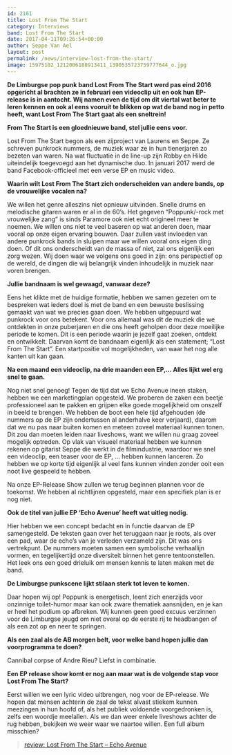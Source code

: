 ```yaml
---
id: 2161
title: Lost From The Start
category: Interviews
band: Lost From The Start
date: 2017-04-11T09:26:54+00:00
author: Seppe Van Ael
layout: post
permalink: /news/interview-lost-from-the-start/
image: 15975102_1212006188913411_1390535723759777644_o.jpg
---
```

**De Limburgse pop punk band Lost From The Start werd pas eind 2016 opgericht al brachten ze in februari een videoclip uit en ook hun EP-release is in aantocht. Wij namen even de tijd om dit viertal wat beter te leren kennen en ook al eens vooruit te blikken op wat de band nog in petto heeft, want Lost From The Start gaat als een sneltrein!**

**From The Start is een gloednieuwe band, stel jullie eens voor.**

Lost From The Start begon als een zijproject van Laurens en Seppe. Ze schreven punkrock nummers, de muziek waar ze in hun tienerjaren zo bezeten van waren. Na wat fluctuatie in de line-up zijn Robby en Hilde uiteindelijk toegevoegd aan het dynamische duo. In januari 2017 werd de band Facebook-officieel met een verse EP en music video.

**Waarin wilt Lost From The Start zich onderscheiden van andere bands, op de vrouwelijke vocalen na?**

We willen het genre alleszins niet opnieuw uitvinden. Snelle drums en melodische gitaren waren er al in de 60’s. Het gegeven “Poppunk/-rock met vrouwelijke zang” is sinds Paramore ook niet echt origineel meer te noemen. We willen ons niet te veel baseren op wat anderen doen, maar vooral op onze eigen ervaring bouwen. Daar zullen vast invloeden van andere punkrock bands in sluipen maar we willen vooral ons eigen ding doen. Of dit ons onderscheidt van de massa of niet, zal ons eigenlijk een zorg wezen. Wij doen waar we volgens ons goed in zijn: ons perspectief op de wereld, de dingen die wij belangrijk vinden inhoudelijk in muziek naar voren brengen.

**Jullie bandnaam is wel gewaagd, vanwaar deze?**

Eens het klikte met de huidige formatie, hebben we samen gezeten om te bespreken wat ieders doel is met de band en een bewuste beslissing gemaakt van wat we precies gaan doen. We hebben uitgepuurd wat punkrock voor ons betekent. Voor ons allemaal was dit de muziek die we ontdekten in onze puberjaren en die ons heeft geholpen door deze moeilijke periode te komen. Dit is een periode waarin je jezelf gaat zoeken, ontdekt en ontwikkelt. Daarvan komt de bandnaam eigenlijk als een statement; “Lost From The Start”. Een startpositie vol mogelijkheden, van waar het nog alle kanten uit kan gaan.

**Na een maand een videoclip, na drie maanden een EP,… Alles lijkt wel erg snel te gaan.**

Nog niet snel genoeg! Tegen de tijd dat we Echo Avenue ineen staken, hebben we een marketingplan opgesteld. We proberen de zaken een beetje professioneel aan te pakken en grijpen elke goede mogelijkheid om onszelf in beeld te brengen. We hebben de boot een hele tijd afgehouden (de nummers op de EP zijn ondertussen al anderhalve keer verjaard), daarom dat we nu pas naar buiten komen en meteen zoveel materiaal kunnen tonen. Dit zou dan moeten leiden naar liveshows, want we willen nu graag zoveel mogelijk optreden. Op vlak van visueel materiaal hebben we kunnen rekenen op gitarist Seppe die werkt in de filmindustrie, waardoor we snel een videoclip, een teaser voor de EP, … hebben kunnen lanceren. Zo hebben we op korte tijd eigenlijk al veel fans kunnen vinden zonder ooit een noot live gespeeld te hebben.

Na onze EP-Release Show zullen we terug beginnen plannen voor de toekomst. We hebben al richtlijnen opgesteld, maar een specifiek plan is er nog niet.

**Ook de titel van jullie EP ‘Echo Avenue’ heeft wat uitleg nodig.**

Hier hebben we een concept bedacht en in functie daarvan de EP samengesteld. De teksten gaan over het teruggaan naar je roots, als over een pad, waar de echo’s van je verleden verzameld zijn. Dit was ons vertrekpunt. De nummers moeten samen een symbolische verhaallijn vormen, en tegelijkertijd onze diversiteit binnen het genre tentoonstellen. Het leek ons een goed drieluik om mensen kennis te laten maken met de band.

**De Limburgse punkscene lijkt stilaan sterk tot leven te komen.**

Daar hopen wij op! Poppunk is energetisch, leent zich enerzijds voor onzinnige toilet-humor maar kan ook zware thematiek aansnijden, en je kan er heel het podium op afbreken. Wij kunnen geen goed excuus verzinnen voor de Limburgse jeugd om niet overal op de eerste rij te headbangen of als een zot op en neer te springen.

**Als een zaal als de AB morgen belt, voor welke band hopen jullie dan voorprogramma te doen?**

Cannibal corpse of Andre Rieu? Liefst in combinatie.

**Een EP release show komt er nog aan maar wat is de volgende stap voor Lost From The Start?**

Eerst willen we een lyric video uitbrengen, nog voor de EP-release. We hopen dat mensen achterin de zaal de tekst alvast stiekem kunnen meezingen in hun hoofd of, als het publiek voldoende voorgedronken is, zelfs een woordje meelallen. Als we dan weer enkele liveshows achter de rug hebben, bekijken we weer waar we naartoe willen. Een full album misschien?

<blockquote data-secret="8UzuzXg49i" class="wp-embedded-content">
  <p>
    <a href="http://www.rockxxl.com/album-review/review-lost-from-the-start-echo-avenue/">review: Lost From The Start – Echo Avenue</a>
  </p>
</blockquote>


